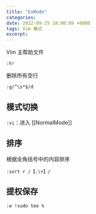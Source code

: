 ```yaml
---
title: "ExMode"
categories: 
date: 2022-09-25 18:00:09 +0800
tags: Vim 模式
excerpt: 
---
```


Vim 主帮助文件

```shell
:h!
```

删除所有空行

```shell
:g/^\s*$/d
```


## 模式切换

`:vi`：进入 [[NormalMode]]



## 排序

根据全角括号中的内容排序

```shell
:sort r /【.\+】/
```


## 提权保存

```shell
:w !sudo tee %
```

